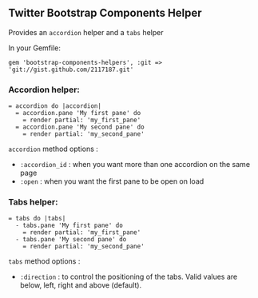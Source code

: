 ## Twitter Bootstrap Components Helper

Provides an `accordion` helper and a `tabs` helper

In your Gemfile:

    gem 'bootstrap-components-helpers', :git => 'git://gist.github.com/2117187.git'

### Accordion helper:
    
    = accordion do |accordion|
      = accordion.pane 'My first pane' do
        = render partial: 'my_first_pane'
      = accordion.pane 'My second pane' do
        = render partial: 'my_second_pane'

`accordion` method options :

  - `:accordion_id` : when you want more than one accordion on the same page
  - `:open` : when you want the first pane to be open on load
  
### Tabs helper:

    = tabs do |tabs|
      - tabs.pane 'My first pane' do
        = render partial: 'my_first_pane'
      - tabs.pane 'My second pane' do
        = render partial: 'my_second_pane'
        
`tabs` method options :

  - `:direction` : to control the positioning of the tabs. Valid values are below, left, right and above (default).